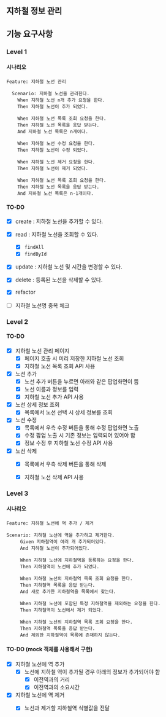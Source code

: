 ## 지하철 정보 관리

## 기능 요구사항

### Level 1

#### 시나리오
```gherkin
Feature: 지하철 노선 관리

  Scenario: 지하철 노선을 관리한다.
    When 지하철 노선 n개 추가 요청을 한다.
    Then 지하철 노선이 추가 되었다.
    
    When 지하철 노선 목록 조회 요청을 한다.
    Then 지하철 노선 목록을 응답 받는다.
    And 지하철 노선 목록은 n개이다.
    
    When 지하철 노선 수정 요청을 한다.
    Then 지하철 노선이 수정 되었다.

    When 지하철 노선 제거 요청을 한다.
    Then 지하철 노선이 제거 되었다.
    
    When 지하철 노선 목록 조회 요청을 한다.
    Then 지하철 노선 목록을 응답 받는다.
    And 지하철 노선 목록은 n-1개이다.
```
#### TO-DO
-[x] create : 지하철 노선을 추가할 수 있다.
-[x] read : 지하철 노선을 조회할 수 있다.
    -[x] `findAll`
    -[x] `findById`
-[x] update : 지하철 노선 및 시간을 변경할 수 있다.
-[x] delete : 등록된 노선을 삭제할 수 있다.

-[x] refactor
-[ ] 지하철 노선명 중복 체크
### Level 2

#### TO-DO

-[x] 지하철 노선 관리 페이지
    -[x] 페이지 호출 시 미리 저장한 지하철 노선 조회
    -[x] 지하철 노선 목록 조회 API 사용
-[x] 노선 추가
    -[x] 노선 추가 버튼을 누르면 아래와 같은 팝업화면이 뜸
    -[x] 노선 이름과 정보를 입력
    -[x] 지하철 노선 추가 API 사용
-[x] 노선 상세 정보 조회
    -[x] 목록에서 노선 선택 시 상세 정보를 조회
-[x] 노선 수정
    -[x] 목록에서 우측 수정 버튼을 통해 수정 팝업화면 노출
    -[x] 수정 팝업 노출 시 기존 정보는 입력되어 있어야 함
    -[x] 정보 수정 후 지하철 노선 수정 API 사용
-[x] 노선 삭제
    -[x] 목록에서 우측 삭제 버튼을 통해 삭제
    -[x] 지하철 노선 삭제 API 사용

    
### Level 3


#### 시나리오

```gherkin
Feature: 지하철 노선에 역 추가 / 제거

Scenario: 지하철 노선에 역을 추가하고 제거한다.
     Given 지하철역이 여러 개 추가되어있다.
     And 지하철 노선이 추가되어있다.

     When 지하철 노선에 지하철역을 등록하는 요청을 한다.
     Then 지하철역이 노선에 추가 되었다.

     When 지하철 노선의 지하철역 목록 조회 요청을 한다.
     Then 지하철역 목록을 응답 받는다.
     And 새로 추가한 지하철역을 목록에서 찾는다.

     When 지하철 노선에 포함된 특정 지하철역을 제외하는 요청을 한다.
     Then 지하철역이 노선에서 제거 되었다.

     When 지하철 노선의 지하철역 목록 조회 요청을 한다.
     Then 지하철역 목록을 응답 받는다.
     And 제외한 지하철역이 목록에 존재하지 않는다.
```

#### TO-DO (mock 객체를 사용해서 구현)

-[x] 지하철 노선에 역 추가
    -[x] 노선에 지하철 역이 추가될 경우 아래의 정보가 추가되어야 함
        -[x] 이전역과의 거리
        -[x] 이전역과의 소요시간
-[x] 지하철 노선에 역 제거
    -[x] 노선과 제거할 지하철역 식별값을 전달
    